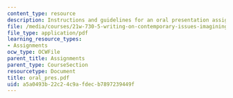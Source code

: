 ```yaml
---
content_type: resource
description: Instructions and guidelines for an oral presentation assignment.
file: /media/courses/21w-730-5-writing-on-contemporary-issues-imagining-the-future-fall-2007/a5a0493b22c24c9afdecb7897239449f_oral_pres.pdf
file_type: application/pdf
learning_resource_types:
- Assignments
ocw_type: OCWFile
parent_title: Assignments
parent_type: CourseSection
resourcetype: Document
title: oral_pres.pdf
uid: a5a0493b-22c2-4c9a-fdec-b7897239449f
---
```

